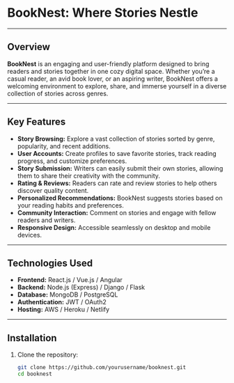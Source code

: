 # BookNest: Where Stories Nestle

---

## Overview

**BookNest** is an engaging and user-friendly platform designed to bring readers and stories together in one cozy digital space. Whether you’re a casual reader, an avid book lover, or an aspiring writer, BookNest offers a welcoming environment to explore, share, and immerse yourself in a diverse collection of stories across genres.

---

## Key Features

- **Story Browsing:** Explore a vast collection of stories sorted by genre, popularity, and recent additions.
- **User Accounts:** Create profiles to save favorite stories, track reading progress, and customize preferences.
- **Story Submission:** Writers can easily submit their own stories, allowing them to share their creativity with the community.
- **Rating & Reviews:** Readers can rate and review stories to help others discover quality content.
- **Personalized Recommendations:** BookNest suggests stories based on your reading habits and preferences.
- **Community Interaction:** Comment on stories and engage with fellow readers and writers.
- **Responsive Design:** Accessible seamlessly on desktop and mobile devices.

---

## Technologies Used

- **Frontend:** React.js / Vue.js / Angular  
- **Backend:** Node.js (Express) / Django / Flask  
- **Database:** MongoDB / PostgreSQL  
- **Authentication:** JWT / OAuth2  
- **Hosting:** AWS / Heroku / Netlify  

---

## Installation

1. Clone the repository:

   ```bash
   git clone https://github.com/yourusername/booknest.git
   cd booknest
